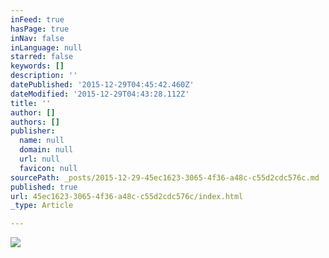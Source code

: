 ```yaml
---
inFeed: true
hasPage: true
inNav: false
inLanguage: null
starred: false
keywords: []
description: ''
datePublished: '2015-12-29T04:45:42.460Z'
dateModified: '2015-12-29T04:43:28.112Z'
title: ''
author: []
authors: []
publisher:
  name: null
  domain: null
  url: null
  favicon: null
sourcePath: _posts/2015-12-29-45ec1623-3065-4f36-a48c-c55d2cdc576c.md
published: true
url: 45ec1623-3065-4f36-a48c-c55d2cdc576c/index.html
_type: Article

---
```

![](https://the-grid-user-content.s3-us-west-2.amazonaws.com/5eb33d4e-2725-48ef-a529-1bcc1af57498.png)